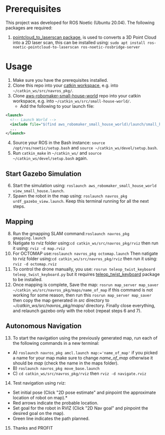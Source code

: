 # Prerequisites

This project was developed for ROS Noetic (Ubuntu 20.04). The following
packages are required:
1. [pointcloud_to_laserscan package](http://wiki.ros.org/pointcloud_to_laserscan), is used to converts a 3D Point Cloud into a 2D laser scan, this can be installed using: `sudo apt install ros-noetic-pointcloud-to-laserscan ros-noetic-rosbridge-server`

# Usage
1. Make sure you have the prerequisites installed.
2. Clone this repo into your [catkin workspace](http://wiki.ros.org/catkin/Tutorials/create_a_workspace), e.g.
   into `~/catkin_ws/src/navros_pkg/`.
3. Clone [aws-robomaker-small-house-world](https://github.com/aws-robotics/aws-robomaker-small-house-world) repo into your catkin workspace, e.g.
   into `~/catkin_ws/src/small-house-world/`.
   * Add the following to your launch file:
```xml
<launch>
  <!-- Launch World -->
  <include file="$(find aws_robomaker_small_house_world)/launch/small_house.launch"/>
  ...
</launch>
```
4. Source your ROS in the Bash instance: `source
   /opt/ros/noetic/setup.bash` and `source ~/catkin_ws/devel/setup.bash`.
5. Run `catkin_make` in `~/catkin_ws/` and `source
   ~/catkin_ws/devel/setup.bash` again.   
   
## Start Gazebo Simulation
6. Start the simulation using: `roslaunch aws_robomaker_small_house_world view_small_house.launch`.
7. Spawn the robot in the map using: `roslaunch navros_pkg urdf_gazebo_view.launch`.
Keep this terminal running for all the next steps.

## Mapping
8. Run the gmapping SLAM command:`roslaunch navros_pkg gmapping.launch`
9. Natigate to rviz folder using:`cd catkin_ws/src/navros_pkg/rviz` then run it using: `rviz -d map.rviz`
10. For OCTOMAP use:`roslaunch navros_pkg octomap.launch`
Then natigate to rviz folder using:`cd catkin_ws/src/navros_pkg/rviz` then run it using: `rviz -d octomap.rviz`
11. To control the drone manually, you use: `rosrun teleop_twist_keyboard teleop_twist_keyboard.py` but it requires [teleop_twist_keyboard](http://wiki.ros.org/teleop_twist_keyboard) package to be installed.
12. Once mapping is complete, Save the map: `rosrun map_server map_saver ~/catkin_ws/src/navros_pkg/maps/name_of_map`
if this command is not working for some reason, then run this `rosrun map_server map_saver` then copy the map generated in *src* directory to *~/catkin_ws/src/navros_pkg/maps/* directory.
Finally close everything, and relaunch gazebo only with the robot (repeat steps 6 and 7).

## Autonomous Navigation
13. To start the navigation using the previously generated map, run each of the following commands in a new terminal:
* A) `roslaunch navros_pkg amcl.launch map:='name_of_map'` if you picked a name for your map make sure to change *name_of_map* otherwise it should be *map* (check the name in the maps folder).
* B) `roslaunch navros_pkg move_base.launch`
* C) `cd catkin_ws/src/navros_pkg/rviz` then `rviz -d navigate.rviz`

14. Test navigation using rviz:
* Set initial pose (Click "2D pose estimate" and pinpoint the approximate location of robot on map).*
* Red arrows indicate the probable location.
* Set goal for the robot in RVIZ (Click "2D Nav goal" and pinpoint the desired goal on the map).
* Green line indicates the path planned.

15. Thanks and PROFIT




